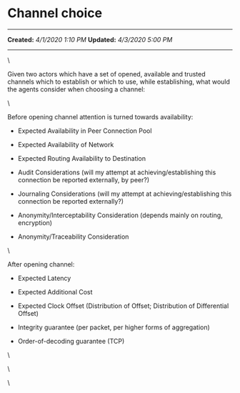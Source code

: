 Channel choice
==============

  -------------- --------------------
  **Created:**   *4/1/2020 1:10 PM*
  **Updated:**   *4/3/2020 5:00 PM*
  -------------- --------------------

\

Given two actors which have a set of opened, available and trusted
channels which to establish or which to use, while establishing, what
would the agents consider when choosing a channel:

\

Before opening channel attention is turned towards availability:

-   Expected Availability in Peer Connection Pool

-   Expected Availability of Network

-   Expected Routing Availability to Destination

-   Audit Considerations (will my attempt at achieving/establishing this
    connection be reported externally, by peer?)

-   Journaling Considerations (will my attempt at achieving/establishing
    this connection be reported externally?)

-   Anonymity/Interceptability Consideration (depends mainly on routing,
    encryption)

-   Anonymity/Traceability Consideration

\

After opening channel:

-   Expected Latency

-   Expected Additional Cost

-   Expected Clock Offset (Distribution of Offset; Distribution of
    Differential Offset)

-   Integrity guarantee (per packet, per higher forms of aggregation)

-   Order-of-decoding guarantee (TCP)

\

\

\

 
